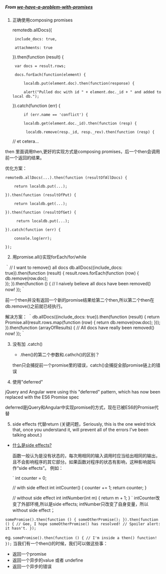 ##### From [we-have-a-problem-with-promises](https://pouchdb.com/2015/05/18/we-have-a-problem-with-promises.html)


1. 正确使用composing promises  

    remotedb.allDocs({  

        include_docs: true,  

        attachments: true  

    }).then(function (result) {  

        var docs = result.rows;  

        docs.forEach(function(element) {  

            localdb.put(element.doc).then(function(response) {  

            alert("Pulled doc with id " + element.doc._id + " and added to local db.");  

      }).catch(function (err) {   

            if (err.name == 'conflict') {  

            localdb.get(element.doc._id).then(function (resp) {  

             localdb.remove(resp._id, resp._rev).then(function (resp) {  

    // et cetera...  


then 里面调用then,更好的实现方式是composing promises，后一个then会调用前一个返回的结果。

优化方案：  

    remotedb.allDocs(...).then(function (resultOfAllDocs) {  

        return localdb.put(...);  

    }).then(function (resultOfPut) {  

        return localdb.get(...);  

    }).then(function (resultOfGet) {  

         return localdb.put(...);  

    }).catch(function (err) {  

        console.log(err);  

    });



2. 用promise.all()实现forEach/for/while

｀// I want to remove() all docs
db.allDocs({include_docs: true}).then(function (result) {
  result.rows.forEach(function (row) {
    db.remove(row.doc);  
  });
}).then(function () {
  // I naively believe all docs have been removed() now!
});｀

前一个then并没有返回一个新的promise结果给第二个then,所以第二个then在db.remove()之前就已经执行。

解决方案：
｀db.allDocs({include_docs: true}).then(function (result) {
  return Promise.all(result.rows.map(function (row) {
    return db.remove(row.doc);
  }));
}).then(function (arrayOfResults) {
  // All docs have really been removed() now!
});｀


3. 没有加 .catch()

    * .then()的第二个参数和.cathch()的区别？

    then只会捕捉前一个promise里的错误，catch()会捕捉全部promise链上的错误


4. 使用"deferred"

jQuery and Angular were using this "deferred" pattern,
which has now been replaced with the ES6 Promise spec

deferred是jQuery和Angular中实现promise的方式，现在已被ES6的Promise代替

5. side effects 代替return 
(关键问题，Seriously, this is the one weird trick that, once you understand it, will prevent all of the errors I've been talking about.)

* [什么是side effects?](https://www.zhihu.com/question/30779564)

    函数一般认为是没有状态的，每次用相同的输入调用时应当给出相同的输出，且不会影响程序的其它部分。如果函数对程序的状态有影响，这种影响就叫作“side effects”。  例如：  

    `
        int counter = 0;

    // with side effect
    int intCounter() {
        counter += 1;
        return counter;
    }

    // without side effect
    int intNumber(int m) {
        return m + 1;
    }
    `
    intCounter改变了外部环境,所以是side effects; intNumber只改变了自身变量，所以without side effect；

`somePromise().then(function () {
  someOtherPromise();
}).then(function () {
  // Gee, I hope someOtherPromise() has resolved!
  // Spoiler alert: it hasn't.
});
`

eg.
`somePromise().then(function () {
  // I'm inside a then() function!
});`
当我们有一个then()的时候，我们可以做这些事：

  - 返回一个promise
  - 返回一个异步的value 或者 undefine
  - 返回一个异步的错误

